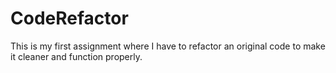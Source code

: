 # CodeRefactor
This is my first assignment where I have to refactor an original code to make it cleaner and function properly.
